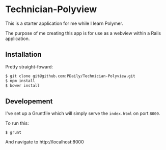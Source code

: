 # Technician-Polyview

This is a starter application for me while I learn Polymer.

The purpose of me creating this app is for use as a webview within a Rails application.


## Installation

Pretty straight-foward:

```sh
$ git clone git@github.com:PDaily/Technician-Polyview.git
$ npm install
$ bower install
```

## Developement

I've set up a Gruntfile which will simply serve the `index.html` on port `8000`.

To run this:

```
$ grunt
```

And navigate to http://localhost:8000
